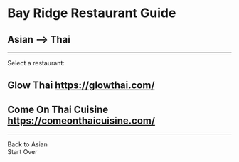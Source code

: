 # Bay Ridge Restaurant Guide
## Asian --> Thai
---
Select a restaurant:
## Glow Thai https://glowthai.com/
## Come On Thai Cuisine https://comeonthaicuisine.com/
---
Back to Asian  
Start Over